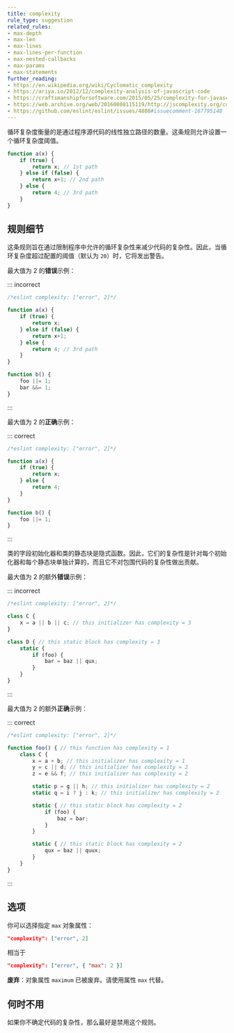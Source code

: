 ```yaml
---
title: complexity
rule_type: suggestion
related_rules:
- max-depth
- max-len
- max-lines
- max-lines-per-function
- max-nested-callbacks
- max-params
- max-statements
further_reading:
- https://en.wikipedia.org/wiki/Cyclomatic_complexity
- https://ariya.io/2012/12/complexity-analysis-of-javascript-code
- https://craftsmanshipforsoftware.com/2015/05/25/complexity-for-javascript/
- https://web.archive.org/web/20160808115119/http://jscomplexity.org/complexity
- https://github.com/eslint/eslint/issues/4808#issuecomment-167795140
---
```


循环复杂度衡量的是通过程序源代码的线性独立路径的数量。这条规则允许设置一个循环复杂度阈值。

```js
function a(x) {
    if (true) {
        return x; // 1st path
    } else if (false) {
        return x+1; // 2nd path
    } else {
        return 4; // 3rd path
    }
}
```

## 规则细节

这条规则旨在通过限制程序中允许的循环复杂性来减少代码的复杂性。因此，当循环复杂度超过配置的阈值（默认为 `20`）时，它将发出警告。

最大值为 2 的**错误**示例：

::: incorrect

```js
/*eslint complexity: ["error", 2]*/

function a(x) {
    if (true) {
        return x;
    } else if (false) {
        return x+1;
    } else {
        return 4; // 3rd path
    }
}

function b() {
    foo ||= 1;
    bar &&= 1;
}
```

:::

最大值为 2 的**正确**示例：

::: correct

```js
/*eslint complexity: ["error", 2]*/

function a(x) {
    if (true) {
        return x;
    } else {
        return 4;
    }
}

function b() {
    foo ||= 1;
}
```

:::

类的字段初始化器和类的静态块是隐式函数。因此，它们的复杂性是针对每个初始化器和每个静态块单独计算的，而且它不对包围代码的复杂性做出贡献。

最大值为 2 的额外**错误**示例：

::: incorrect

```js
/*eslint complexity: ["error", 2]*/

class C {
    x = a || b || c; // this initializer has complexity = 3
}

class D { // this static block has complexity = 3
    static {
        if (foo) {
            bar = baz || qux;
        }
    }
}
```

:::

最大值为 2 的额外**正确**示例：

::: correct

```js
/*eslint complexity: ["error", 2]*/

function foo() { // this function has complexity = 1
    class C {
        x = a + b; // this initializer has complexity = 1
        y = c || d; // this initializer has complexity = 2
        z = e && f; // this initializer has complexity = 2

        static p = g || h; // this initializer has complexity = 2
        static q = i ? j : k; // this initializer has complexity = 2

        static { // this static block has complexity = 2
            if (foo) {
                baz = bar;
            }
        }

        static { // this static block has complexity = 2
            qux = baz || quux;
        }
    }
}
```

:::

## 选项

你可以选择指定 `max` 对象属性：

```json
"complexity": ["error", 2]
```

相当于

```json
"complexity": ["error", { "max": 2 }]
```

**废弃**：对象属性 `maximum` 已被废弃。请使用属性 `max` 代替。

## 何时不用

如果你不确定代码的复杂性，那么最好是禁用这个规则。

